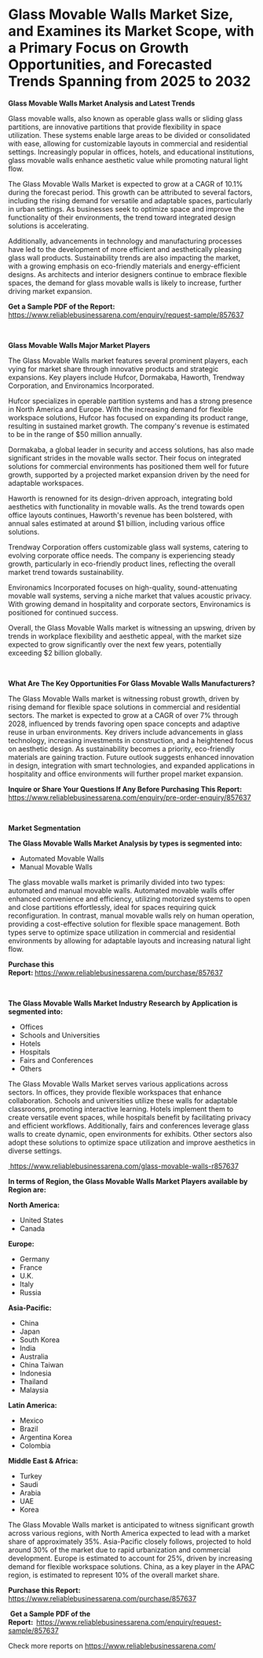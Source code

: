 <p><h1>Glass Movable Walls Market Size, and Examines its Market Scope, with a Primary Focus on Growth Opportunities, and Forecasted Trends Spanning from 2025 to 2032</h1></p><p><strong>Glass Movable Walls Market Analysis and Latest Trends</strong></p>
<p><p>Glass movable walls, also known as operable glass walls or sliding glass partitions, are innovative partitions that provide flexibility in space utilization. These systems enable large areas to be divided or consolidated with ease, allowing for customizable layouts in commercial and residential settings. Increasingly popular in offices, hotels, and educational institutions, glass movable walls enhance aesthetic value while promoting natural light flow.</p><p>The Glass Movable Walls Market is expected to grow at a CAGR of 10.1% during the forecast period. This growth can be attributed to several factors, including the rising demand for versatile and adaptable spaces, particularly in urban settings. As businesses seek to optimize space and improve the functionality of their environments, the trend toward integrated design solutions is accelerating.</p><p>Additionally, advancements in technology and manufacturing processes have led to the development of more efficient and aesthetically pleasing glass wall products. Sustainability trends are also impacting the market, with a growing emphasis on eco-friendly materials and energy-efficient designs. As architects and interior designers continue to embrace flexible spaces, the demand for glass movable walls is likely to increase, further driving market expansion.</p></p>
<p><strong>Get a Sample PDF of the Report:&nbsp;</strong> <a href="https://www.reliablebusinessarena.com/enquiry/request-sample/857637?utm_campaign=2206&utm_medium=2&utm_source=Github&utm_content=ia&utm_term=31032025&utm_id=glass-movable-walls">https://www.reliablebusinessarena.com/enquiry/request-sample/857637</a></p>
<p>&nbsp;</p>
<p><strong>Glass Movable Walls Major Market Players</strong></p>
<p><p>The Glass Movable Walls market features several prominent players, each vying for market share through innovative products and strategic expansions. Key players include Hufcor, Dormakaba, Haworth, Trendway Corporation, and Environamics Incorporated. </p><p>Hufcor specializes in operable partition systems and has a strong presence in North America and Europe. With the increasing demand for flexible workspace solutions, Hufcor has focused on expanding its product range, resulting in sustained market growth. The company's revenue is estimated to be in the range of $50 million annually.</p><p>Dormakaba, a global leader in security and access solutions, has also made significant strides in the movable walls sector. Their focus on integrated solutions for commercial environments has positioned them well for future growth, supported by a projected market expansion driven by the need for adaptable workspaces.</p><p>Haworth is renowned for its design-driven approach, integrating bold aesthetics with functionality in movable walls. As the trend towards open office layouts continues, Haworth's revenue has been bolstered, with annual sales estimated at around $1 billion, including various office solutions.</p><p>Trendway Corporation offers customizable glass wall systems, catering to evolving corporate office needs. The company is experiencing steady growth, particularly in eco-friendly product lines, reflecting the overall market trend towards sustainability.</p><p>Environamics Incorporated focuses on high-quality, sound-attenuating movable wall systems, serving a niche market that values acoustic privacy. With growing demand in hospitality and corporate sectors, Environamics is positioned for continued success.</p><p>Overall, the Glass Movable Walls market is witnessing an upswing, driven by trends in workplace flexibility and aesthetic appeal, with the market size expected to grow significantly over the next few years, potentially exceeding $2 billion globally.</p></p>
<p>&nbsp;</p>
<p><strong>What Are The Key Opportunities For Glass Movable Walls Manufacturers?</strong></p>
<p><p>The Glass Movable Walls market is witnessing robust growth, driven by rising demand for flexible space solutions in commercial and residential sectors. The market is expected to grow at a CAGR of over 7% through 2028, influenced by trends favoring open space concepts and adaptive reuse in urban environments. Key drivers include advancements in glass technology, increasing investments in construction, and a heightened focus on aesthetic design. As sustainability becomes a priority, eco-friendly materials are gaining traction. Future outlook suggests enhanced innovation in design, integration with smart technologies, and expanded applications in hospitality and office environments will further propel market expansion.</p></p>
<p><strong>Inquire or Share Your Questions If Any Before Purchasing This Report:</strong> <a href="https://www.reliablebusinessarena.com/enquiry/pre-order-enquiry/857637?utm_campaign=2206&utm_medium=2&utm_source=Github&utm_content=ia&utm_term=31032025&utm_id=glass-movable-walls">https://www.reliablebusinessarena.com/enquiry/pre-order-enquiry/857637</a></p>
<p>&nbsp;</p>
<p><strong>Market Segmentation</strong></p>
<p><strong>The Glass Movable Walls Market Analysis by types is segmented into:</strong></p>
<p><ul><li>Automated Movable Walls</li><li>Manual Movable Walls</li></ul></p>
<p><p>The glass movable walls market is primarily divided into two types: automated and manual movable walls. Automated movable walls offer enhanced convenience and efficiency, utilizing motorized systems to open and close partitions effortlessly, ideal for spaces requiring quick reconfiguration. In contrast, manual movable walls rely on human operation, providing a cost-effective solution for flexible space management. Both types serve to optimize space utilization in commercial and residential environments by allowing for adaptable layouts and increasing natural light flow.</p></p>
<p><strong>Purchase this Report:&nbsp;</strong><a href="https://www.reliablebusinessarena.com/purchase/857637?utm_campaign=2206&utm_medium=2&utm_source=Github&utm_content=ia&utm_term=31032025&utm_id=glass-movable-walls">https://www.reliablebusinessarena.com/purchase/857637</a></p>
<p>&nbsp;</p>
<p><strong>The Glass Movable Walls Market Industry Research by Application is segmented into:</strong></p>
<p><ul><li>Offices</li><li>Schools and Universities</li><li>Hotels</li><li>Hospitals</li><li>Fairs and Conferences</li><li>Others</li></ul></p>
<p><p>The Glass Movable Walls Market serves various applications across sectors. In offices, they provide flexible workspaces that enhance collaboration. Schools and universities utilize these walls for adaptable classrooms, promoting interactive learning. Hotels implement them to create versatile event spaces, while hospitals benefit by facilitating privacy and efficient workflows. Additionally, fairs and conferences leverage glass walls to create dynamic, open environments for exhibits. Other sectors also adopt these solutions to optimize space utilization and improve aesthetics in diverse settings.</p></p>
<p><a href="https://www.reliablebusinessarena.com/glass-movable-walls-r857637?utm_campaign=2206&utm_medium=2&utm_source=Github&utm_content=ia&utm_term=31032025&utm_id=glass-movable-walls">&nbsp;https://www.reliablebusinessarena.com/glass-movable-walls-r857637</a></p>
<p><strong>In terms of Region, the Glass Movable Walls Market Players available by Region are:</strong></p>
<p>
    <p> <strong> North America: </strong>
        <ul>
            <li>United States</li>
            <li>Canada</li>
        </ul>
        </p> 
    <p> <strong> Europe: </strong>
        <ul>
            <li>Germany</li>
            <li>France</li>
            <li>U.K.</li>
            <li>Italy</li>
            <li>Russia</li>
        </ul>
        </p> 
    <p> <strong> Asia-Pacific: </strong>
        <ul>
            <li>China</li>
            <li>Japan</li>
            <li>South Korea</li>
            <li>India</li>
            <li>Australia</li>
            <li>China Taiwan</li>
            <li>Indonesia</li>
            <li>Thailand</li>
            <li>Malaysia</li>
        </ul>
        </p> 
    <p> <strong> Latin America: </strong>
        <ul>
            <li>Mexico</li>
            <li>Brazil</li>
            <li>Argentina Korea</li>
            <li>Colombia</li>
        </ul>
        </p> 
    <p> <strong> Middle East & Africa: </strong>
        <ul>
            <li>Turkey</li>
            <li>Saudi</li>
            <li>Arabia</li>
            <li>UAE</li>
            <li>Korea</li>
        </ul>
    </p>
    </p>
<p><p>The Glass Movable Walls market is anticipated to witness significant growth across various regions, with North America expected to lead with a market share of approximately 35%. Asia-Pacific closely follows, projected to hold around 30% of the market due to rapid urbanization and commercial development. Europe is estimated to account for 25%, driven by increasing demand for flexible workspace solutions. China, as a key player in the APAC region, is estimated to represent 10% of the overall market share.</p></p>
<p><strong>Purchase this Report: </strong><a href="https://www.reliablebusinessarena.com/purchase/857637?utm_campaign=2206&utm_medium=2&utm_source=Github&utm_content=ia&utm_term=31032025&utm_id=glass-movable-walls">https://www.reliablebusinessarena.com/purchase/857637</a></p>
<p>&nbsp;<strong>Get a Sample PDF of the Report:&nbsp;&nbsp;</strong><a href="https://www.reliablebusinessarena.com/enquiry/request-sample/857637?utm_campaign=2206&utm_medium=2&utm_source=Github&utm_content=ia&utm_term=31032025&utm_id=glass-movable-walls">https://www.reliablebusinessarena.com/enquiry/request-sample/857637</a></p>
<p><strong></strong></p>
<p>Check more reports on <a href="https://www.reliablebusinessarena.com/?utm_campaign=2206&utm_medium=2&utm_source=Github&utm_content=ia&utm_term=31032025&utm_id=glass-movable-walls">https://www.reliablebusinessarena.com/</a></p>